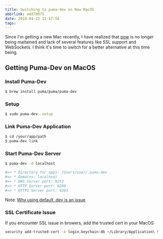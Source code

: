 ```yaml
---
title: Switching to puma-dev on New MacOS
abbrlink: add7b875
date: 2018-04-22 12:47:58
tags:
---
```

Since I'm getting a new Mac recently, I have realized that [pow](http://pow.cx/manual.html#section_6) is no longer being maitained and lack of several features like SSL support and WebSockets. I think it's time to switch for a better alternative at this time being.

## Getting Puma-Dev on MacOS

### Install Puma-Dev

```bash
$ brew install puma/puma/puma-dev
```

### Setup

```bash
$ sudo puma-dev -setup
```

### Link Puma-Dev Application

```bash
$ cd /your/app/path
$ puma-dev link
```

### Start Puma-Dev Server

```bash
$ puma-dev -d localhost

#=> * Directory for apps: /Users/user/.puma-dev
#=> * Domains: localhost
#=> * DNS Server port: 9253
#=> * HTTP Server port: 9280
#=> * HTTPS Server port: 9283
```

Note: [Why using default .dev is an issue](https://ma.ttias.be/chrome-force-dev-domains-https-via-preloaded-hsts/)

### SSL Certificate Issue

If you encounter SSL issue in browers, add the trusted cert in your MacOS

```bash
security add-trusted-cert -k login.keychain-db ~/Library/Application\ Support/io.puma.dev/cert.pem
```

